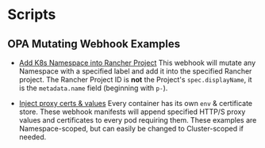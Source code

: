 # Scripts

## OPA Mutating Webhook Examples

* [Add K8s Namespace into Rancher Project](./OPA-Webhooks/namespace-to-project.yaml)
  This webhook will mutate any Namespace with a specified label and add it into the specified Rancher project.  The Rancher Project ID is **not** the Project's `spec.displayName`, it is the `metadata.name` field (beginning with `p-`).

* [Inject proxy certs & values](./OPA-Webhooks/proxy-values-webhook.yaml)
  Every container has its own `env` & certificate store.  These webhook manifests will append specified HTTP/S proxy values and certificates to every pod requiring them.  These examples are Namespace-scoped, but can easily be changed to Cluster-scoped if needed.
